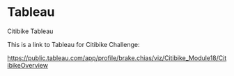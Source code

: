 # Tableau
Citibike Tableau


This is a link to Tableau for Citibike Challenge:

https://public.tableau.com/app/profile/brake.chias/viz/Citibike_Module18/CitibikeOverview
